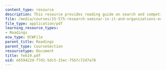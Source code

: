 ```yaml
---
content_type: resource
description: This resource provides reading guide on search and competition I.
file: /media/courses/15-575-research-seminar-in-it-and-organizations-economic-perspectives-spring-2004/e659422df7d15dc515ec75b7c72d7a78_feb19.pdf
file_type: application/pdf
learning_resource_types:
- Readings
ocw_type: OCWFile
parent_title: Readings
parent_type: CourseSection
resourcetype: Document
title: feb19.pdf
uid: e659422d-f7d1-5dc5-15ec-75b7c72d7a78
---
```

